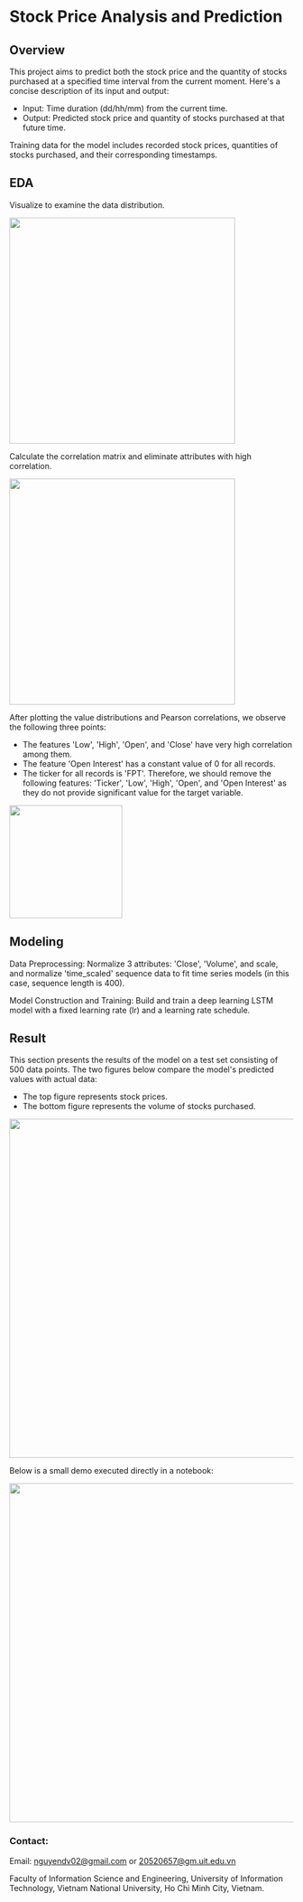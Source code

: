 # Stock Price Analysis and Prediction

## Overview

This project aims to predict both the stock price and the quantity of stocks purchased at a specified time interval from the current moment. Here's a concise description of its input and output:

- Input: Time duration (dd/hh/mm) from the current time.
- Output: Predicted stock price and quantity of stocks purchased at that future time.

Training data for the model includes recorded stock prices, quantities of stocks purchased, and their corresponding timestamps.

## EDA

Visualize to examine the data distribution.

<img src="https://github.com/nguyendv02/Stock-Price-Analysis-and-Prediction/assets/137906492/3ca2fe09-a4b0-4d0f-8178-f7055597159f" width="400">

Calculate the correlation matrix and eliminate attributes with high correlation.

<img src="https://github.com/nguyendv02/Stock-Price-Analysis-and-Prediction/assets/137906492/681fc615-4c40-40d1-9bb2-319e327310dd" width="400">

After plotting the value distributions and Pearson correlations, we observe the following three points:
- The features 'Low', 'High', 'Open', and 'Close' have very high correlation among them.
- The feature 'Open Interest' has a constant value of 0 for all records.
- The ticker for all records is 'FPT'.
Therefore, we should remove the following features: 'Ticker', 'Low', 'High', 'Open', and 'Open Interest' as they do not provide significant value for the target variable.

<img src="https://github.com/nguyendv02/Stock-Price-Analysis-and-Prediction/assets/137906492/40625d45-2351-4511-a69b-aadaf7001dee" width="200">

## Modeling

Data Preprocessing: Normalize 3 attributes: 'Close', 'Volume', and scale, and normalize 'time_scaled' sequence data to fit time series models (in this case, sequence length is 400).

Model Construction and Training: Build and train a deep learning LSTM model with a fixed learning rate (lr) and a learning rate schedule.

## Result

This section presents the results of the model on a test set consisting of 500 data points. The two figures below compare the model's predicted values with actual data:

- The top figure represents stock prices.
- The bottom figure represents the volume of stocks purchased.

<img src="https://github.com/nguyendv02/Stock-Price-Analysis-and-Prediction/assets/137906492/9cd55533-d3c2-40dc-a504-2a6f64ada053" width="600">

Below is a small demo executed directly in a notebook:

<image src="https://github.com/nguyendv02/Stock-Price-Analysis-and-Prediction/assets/137906492/2feab3c8-1cc2-4c8b-b1c2-16788ba43e6e" width="600">


### Contact:
Email: nguyendv02@gmail.com or 20520657@gm.uit.edu.vn

Faculty of Information Science and Engineering, University of Information Technology, Vietnam National University, Ho Chi Minh City, Vietnam.
